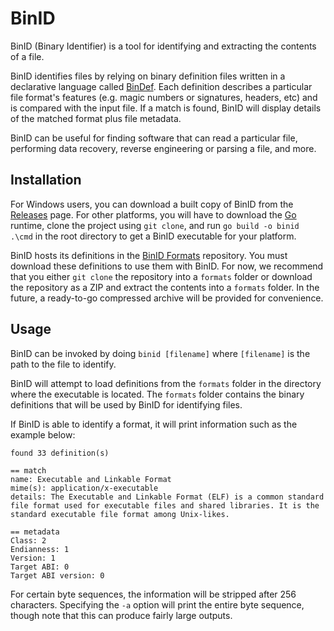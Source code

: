 # BinID

BinID (Binary Identifier) is a tool for identifying and extracting the contents of a file.

BinID identifies files by relying on binary definition files written in a declarative language called [BinDef](./docs/bindef.adoc). Each definition describes a particular file format's features (e.g. magic numbers or signatures, headers, etc) and is compared with the input file. If a match is found, BinID will display details of the matched format plus file metadata.

BinID can be useful for finding software that can read a particular file, performing data recovery, reverse engineering or parsing a file, and more.

## Installation

For Windows users, you can download a built copy of BinID from the [Releases](https://github.com/aescarias/binid/releases) page. For other platforms, you will have to download the [Go](https://go.dev/) runtime, clone the project using `git clone`, and run `go build -o binid .\cmd` in the root directory to get a BinID executable for your platform.

BinID hosts its definitions in the [BinID Formats](https://github.com/aescarias/binid-formats]) repository. You must download these definitions to use them with BinID. For now, we recommend that you either `git clone` the repository into a `formats` folder or download the repository as a ZIP and extract the contents into a `formats` folder. In the future, a ready-to-go compressed archive will be provided for convenience.

## Usage

BinID can be invoked by doing `binid [filename]` where `[filename]` is the path to the file to identify.

BinID will attempt to load definitions from the `formats` folder in the directory where the executable is located. The `formats` folder contains the binary definitions that will be used by BinID for identifying files.

If BinID is able to identify a format, it will print information such as the example below:

```plaintext
found 33 definition(s)

== match
name: Executable and Linkable Format
mime(s): application/x-executable
details: The Executable and Linkable Format (ELF) is a common standard file format used for executable files and shared libraries. It is the standard executable file format among Unix-likes.

== metadata
Class: 2
Endianness: 1
Version: 1
Target ABI: 0
Target ABI version: 0
```

For certain byte sequences, the information will be stripped after 256 characters. Specifying the `-a` option will print the entire byte sequence, though note that this can produce fairly large outputs.
